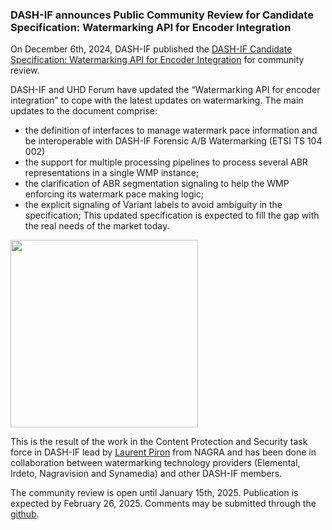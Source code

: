 ### DASH-IF announces Public Community Review for Candidate Specification: Watermarking API for Encoder Integration

On December 6th, 2024, DASH-IF published the [DASH-IF Candidate Specification: Watermarking API for Encoder Integration](https://github.com/user-attachments/files/18038517/DASH-IF-CTS-Watermarking-API-v0.9.0.-.Community.Review.pdf) for community review. 

DASH-IF and UHD Forum have updated the “Watermarking API for encoder integration” to cope with the latest updates on watermarking. The main updates to the document comprise:
- the definition of interfaces to manage watermark pace information and be interoperable with DASH-IF Forensic A/B Watermarking (ETSI TS 104 002)
- the support for multiple processing pipelines to process several ABR representations in a single WMP instance;
- the clarification of ABR segmentation signaling to help the WMP enforcing its watermark pace making logic;
- the explicit signaling of Variant labels to avoid ambiguity in the specification; 
This updated specification is expected to fill the gap with the real needs of the market today. 

<a href="https://github.com/user-attachments/files/18038517/DASH-IF-CTS-Watermarking-API-v0.9.0.-.Community.Review.pdf" target="_blank" rel="noopener noreferrer"><img height="300px"  src="https://dashif.org/img/watermarking%20API.png" alt="" /></a>

This is the result of the work in the Content Protection and Security task force in DASH-IF lead by [Laurent Piron](https://www.linkedin.com/in/laurentpiron/) from NAGRA and has been done in collaboration between watermarking technology providers (Elemental, Irdeto, Nagravision and Synamedia) and other DASH-IF members. 

The community review is open until January 15th, 2025. Publication is expected by February 26, 2025. Comments may be submitted through the [github](https://github.com/Dash-Industry-Forum/Watermarking/issues).

